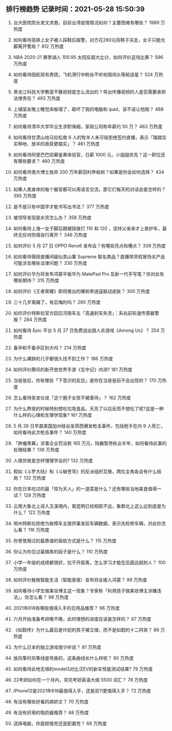 
## 排行榜趋势 记录时间：2021-05-28 15:50:39
  
  1. 台大医院院长发文求救，目前台湾疫情情况如何？主要困难有哪些？ 1989 万热度
    
  2. 如何看待高铁上女子被人踩鞋后报警，对方花280元将鞋子买走，女子只能光脚离开警局？ 812 万热度
    
  3. NBA 2020-21 赛季湖人 105:95 太阳反超大比分，如何评价这场比赛？ 596 万热度
    
  4. 如何看待因航班有男团，飞机滑行中粉丝不听劝阻闯头等舱追星？ 524 万热度
    
  5. 黑龙江科技大学教室不雅视频是怎么流出的？导出传播视频的人是否需要承担法律责任？ 493 万热度
    
  6. 上铺室友晚上睡觉床板塌了，砸坏了我的电脑和 ipad，该不该让他赔？ 488 万热度
    
  7. 如何看待清华大学毕业生求职保姆，家政公司称年薪约 50 万？ 483 万热度
    
  8. 如何看待甘肃山地马拉松救 6 人的牧羊人朱可铭拒绝签约直播，表示「踏踏实实种地、放羊的收获更踏实」？ 461 万热度
    
  9. 如何看待阿里巴巴招募鉴黄体验官，日薪 1000 元，小姐姐优先？这一职位还有哪些要求？ 460 万热度
    
  10. 如何看待南大博士放弃 200 万年薪回村养蚯蚓？如果是你会如何选择？ 434 万热度
    
  11. 如果人类身体的每个器官都可以用语言交流，那它们每天的对话会是怎样的？ 395 万热度
    
  12. 是不是只有中国字才能书写出书法？ 377 万热度
    
  13. 被领导发现是水货怎么办？ 358 万热度
    
  14. 如何看待上海一女子脚后跟被踩拨打 110 和 120 ，坚持父亲来才上救护车，最终无任何伤情自行离开？ 346 万热度
    
  15. 如何评价 5 月 27 日 OPPO Reno6 发布会？有哪些亮点和槽点？ 339 万热度
    
  16. 如何看待薇娅直播间疑似卖山寨 Supreme 联名商品？直播带货假冒伪劣产品可能涉及哪些法律问题？ 330 万热度
    
  17. 如何评价华为将发布鸿蒙平板华为 MatePad Pro 及新一代手写笔？你对此有哪些期待？ 315 万热度
    
  18. 如何评价《王者荣耀》即将推出的曜和李逍遥联动皮肤？ 300 万热度
    
  19. 三十几岁离婚了，有后悔的吗？ 290 万热度
    
  20. 如何评价特斯拉官方回应河南车主「高速刹车失灵」：系右前轮速传感器警报？ 284 万热度
    
  21. 如何看待 Epic 平台 5 月 27 日免费送出狼人杀游戏《Among Us》？ 254 万热度
    
  22. 备孕和不备孕区别大吗？ 214 万热度
    
  23. 为什么裸辞的几乎都很久找不到工作？ 186 万热度
    
  24. 如何评价腾讯的新开放世界手游《玄中记》内测? 181 万热度
    
  25. 当爸爸后，你有哪些「下意识的反应」是你在当爸爸前不会出现的？ 170 万热度
    
  26. 怎么看待吴宣仪说「这个圈子女孩不被善待」？ 162 万热度
    
  27. 为什么熬夜的时候特别想吃垃圾食品，天亮了以后反而不想吃了呢?这是一种什么样的心理和生理学现象? 161 万热度
    
  28. 5 月 26 日早晨美国加州硅谷圣荷西爆发枪击事件，包括枪手在内 9 人死亡，如何看待此次枪击事件？ 140 万热度
    
  29. 「肿瘤黑幕」涉事企业罚没款 165 万元，陆巍暂停执业半年，如何看待此事的处理结果？ 138 万热度
    
  30. 人情世故是怎样慢慢学会的? 132 万热度
    
  31. 假如《斗罗大陆》和《斗破苍穹》的反派组织互换，两位主角各会有什么结局？ 132 万热度
    
  32. 你在日本吃过的最「惊为天人」的一道菜是什么？还有哪些当地美食值得一试？ 128 万热度
    
  33. 云南大象北上进入玉溪境内，离昆明已经相距不远，象群北上这么远到底是为什么？ 122 万热度
    
  34. 郑州特斯拉拒绝为故障车主提供事发前车辆数据，表示先检修车辆，对此你怎么看？ 116 万热度
    
  35. 你曾使用过的最靠谱的驱蚊方式是什么？ 115 万热度
    
  36. 你认为你见过最搞笑的段子是什么？ 110 万热度
    
  37. 小学一年级的成绩都很好，拉不开距离，怎么学习才能在后面远超别人？ 100 万热度
    
  38. 如何评价魅族智能生活（智能家居）宣布将会接入鸿蒙？ 99 万热度
    
  39. 如何看待小学生做美妆博主这一现象？专家称「利用孩子做美妆博主涉嫌违法」，你怎么看？ 98 万热度
    
  40. 2021年618有哪些值得入手的日用品推荐？ 96 万热度
    
  41. 六月开始准备考研晚不晚，此时理想的进度应该是怎样的？ 87 万热度
    
  42. 《如懿传》为什么最后是炩妃的孩子被立储，而不是如懿的十二阿哥？ 86 万热度
    
  43. 为什么日本的独立游戏很少听说？ 81 万热度
    
  44. 放风筝时风筝线是弯曲的，这条曲线长什么样呢？ 80 万热度
    
  45. 如何看待此地无垠的model3对比汉EV的新车性能测试结果? 79 万热度
    
  46. 22考研如何在一个月内，背完考研英语大纲 5500 词汇？ 78 万热度
    
  47. iPhone12是2021年618最值得入手，还是双11更值得入手？ 72 万热度
    
  48. 有没有哪些好看的病娇文？ 70 万热度
    
  49. 有没有好用的吸奶器推荐？ 68 万热度
    
  50. 选择电脑，你是颜值党还是配置党？ 68 万热度
    
